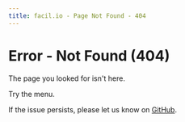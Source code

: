 ```yaml
---
title: facil.io - Page Not Found - 404
---
```

# Error - Not Found (404)

The page you looked for isn't here.

Try the menu.

If the issue persists, please let us know on [GitHub](https://github.com/boazsegev/facil.io).
